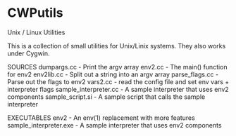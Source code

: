 # CWPutils
Unix / Linux Utilities

This is a collection of small utilities for Unix/Linix systems. They also works under Cygwin.

SOURCES
dumpargs.cc              - Print the argv array
env2.cc                  - The main() function for env2
env2lib.cc               - Split out a string into an argv array
parse_flags.cc           - Parse out the flags to env2
vars2.cc                 - read the config file and set env vars + interpreter flags
sample_interpreter.cc    - A sample interpreter that uses env2 components
sample_script.si         - A sample script that calls the sample interpreter

EXECUTABLES
env2                     - An env(1) replacement with more features
sample_interpreter.exe   - A sample interpreter that uses env2 components
